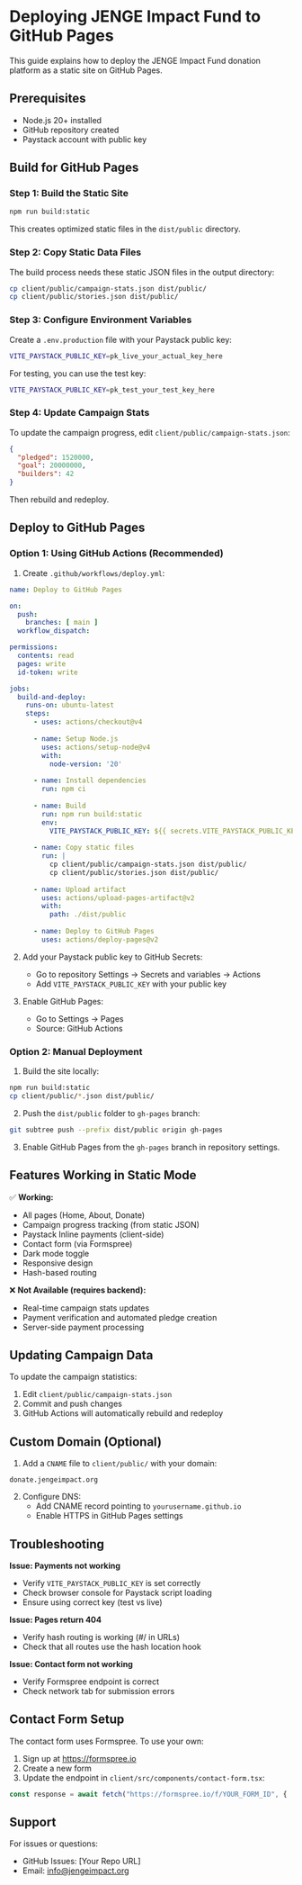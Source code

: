 # Deploying JENGE Impact Fund to GitHub Pages

This guide explains how to deploy the JENGE Impact Fund donation platform as a static site on GitHub Pages.

## Prerequisites

- Node.js 20+ installed
- GitHub repository created
- Paystack account with public key

## Build for GitHub Pages

### Step 1: Build the Static Site

```bash
npm run build:static
```

This creates optimized static files in the `dist/public` directory.

### Step 2: Copy Static Data Files

The build process needs these static JSON files in the output directory:

```bash
cp client/public/campaign-stats.json dist/public/
cp client/public/stories.json dist/public/
```

### Step 3: Configure Environment Variables

Create a `.env.production` file with your Paystack public key:

```bash
VITE_PAYSTACK_PUBLIC_KEY=pk_live_your_actual_key_here
```

For testing, you can use the test key:
```bash
VITE_PAYSTACK_PUBLIC_KEY=pk_test_your_test_key_here
```

### Step 4: Update Campaign Stats

To update the campaign progress, edit `client/public/campaign-stats.json`:

```json
{
  "pledged": 1520000,
  "goal": 20000000,
  "builders": 42
}
```

Then rebuild and redeploy.

## Deploy to GitHub Pages

### Option 1: Using GitHub Actions (Recommended)

1. Create `.github/workflows/deploy.yml`:

```yaml
name: Deploy to GitHub Pages

on:
  push:
    branches: [ main ]
  workflow_dispatch:

permissions:
  contents: read
  pages: write
  id-token: write

jobs:
  build-and-deploy:
    runs-on: ubuntu-latest
    steps:
      - uses: actions/checkout@v4
      
      - name: Setup Node.js
        uses: actions/setup-node@v4
        with:
          node-version: '20'
          
      - name: Install dependencies
        run: npm ci
        
      - name: Build
        run: npm run build:static
        env:
          VITE_PAYSTACK_PUBLIC_KEY: ${{ secrets.VITE_PAYSTACK_PUBLIC_KEY }}
        
      - name: Copy static files
        run: |
          cp client/public/campaign-stats.json dist/public/
          cp client/public/stories.json dist/public/
          
      - name: Upload artifact
        uses: actions/upload-pages-artifact@v2
        with:
          path: ./dist/public
          
      - name: Deploy to GitHub Pages
        uses: actions/deploy-pages@v2
```

2. Add your Paystack public key to GitHub Secrets:
   - Go to repository Settings → Secrets and variables → Actions
   - Add `VITE_PAYSTACK_PUBLIC_KEY` with your public key

3. Enable GitHub Pages:
   - Go to Settings → Pages
   - Source: GitHub Actions

### Option 2: Manual Deployment

1. Build the site locally:
```bash
npm run build:static
cp client/public/*.json dist/public/
```

2. Push the `dist/public` folder to `gh-pages` branch:
```bash
git subtree push --prefix dist/public origin gh-pages
```

3. Enable GitHub Pages from the `gh-pages` branch in repository settings.

## Features Working in Static Mode

✅ **Working:**
- All pages (Home, About, Donate)
- Campaign progress tracking (from static JSON)
- Paystack Inline payments (client-side)
- Contact form (via Formspree)
- Dark mode toggle
- Responsive design
- Hash-based routing

❌ **Not Available (requires backend):**
- Real-time campaign stats updates
- Payment verification and automated pledge creation
- Server-side payment processing

## Updating Campaign Data

To update the campaign statistics:

1. Edit `client/public/campaign-stats.json`
2. Commit and push changes
3. GitHub Actions will automatically rebuild and redeploy

## Custom Domain (Optional)

1. Add a `CNAME` file to `client/public/` with your domain:
```
donate.jengeimpact.org
```

2. Configure DNS:
   - Add CNAME record pointing to `yourusername.github.io`
   - Enable HTTPS in GitHub Pages settings

## Troubleshooting

**Issue: Payments not working**
- Verify `VITE_PAYSTACK_PUBLIC_KEY` is set correctly
- Check browser console for Paystack script loading
- Ensure using correct key (test vs live)

**Issue: Pages return 404**
- Verify hash routing is working (#/ in URLs)
- Check that all routes use the hash location hook

**Issue: Contact form not working**
- Verify Formspree endpoint is correct
- Check network tab for submission errors

## Contact Form Setup

The contact form uses Formspree. To use your own:

1. Sign up at https://formspree.io
2. Create a new form
3. Update the endpoint in `client/src/components/contact-form.tsx`:
```typescript
const response = await fetch("https://formspree.io/f/YOUR_FORM_ID", {
```

## Support

For issues or questions:
- GitHub Issues: [Your Repo URL]
- Email: info@jengeimpact.org
